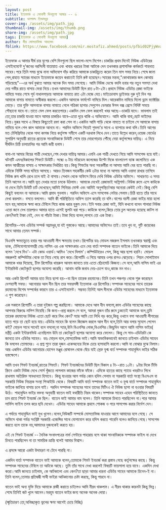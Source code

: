 ```yaml
---
layout: post
title: ইত্তেফাক এ সোনালী দিনগুলো আমার -- ৬
subtitle: ভালমন্দ তিক্তমধুর
cover-img: /assets/img/path.jpg
thumbnail-img: /assets/img/thumb.png
share-img: /assets/img/path.jpg
tags: [ইত্তেফাক এ সোনালী দিনগুলো আমার]
author: মীর মোসতাফিজ আহমেদ
fblink: https://www.facebook.com/mir.mostafiz.ahmed/posts/pfbid02PjyWvaeNTaiY1KmLkyuzfDxbj1KhwRMXr6w9FVMPdZQt8iVd9RE7EFjhaazZZ1Qrl
---
```

<p>ইত্তেফাক এ আমার দীর্ঘ চার যুগের বেশি দিনগুলো ছিল ভালো-মন্দে মিশেল।চাকরির প্রথম দিনেই নিউজ এডিটরের এসাইনমেন্টে দু'জনের নরসিংদী যাতায়াত এবং খাবার খরচের টাকা আটকে দেন তখনকার প্রশাসনিক কর্মকর্তা শাহদাত সাহেব।পরে তিনি সময় বুঝে নানা অভিযোগ দাঁড় করিয়ে আমাকে চাকরিচ্যুত করেন তিন মাস সময় নিয়ে।শেষে জানা গেল,রাহাত স্যারের মাধ্যমে ইত্তেফাকে জয়েন করাতেই তিনি রুষ্ট হয়েছেন।স্যারের মন্তব্য,"কোথায়কার জল কোথায় গড়িয়েছে"--এর অর্থ বুঝতে আমার অনেক দিন সময় লেগেছে। 
আমি নিউজ ডেস্কে বদলি হবার পর নতুন সমস্যা দেখা দেয় গভীর রাতে বাসায় ফেরা নিয়ে।তখন আমাদের ডিউটি ছিল রাত ৮টা-২টা।প্রথমে নিউজ এডিটর রেজা ভাইকে নামিয়ে সবার শেষে পূর্ব নাখালপাড়ায় আমাকে নামাতে রাত ৩টা বেজে যেত।মাইক্রোবাস ড্রাইভার নুরু দুই দিন পর আমাকে বাসায় নামাতে অস্বীকার করলো।একদিন আমাকে ফার্মগেট নামিয়ে দিল।আরেকদিন নামিয়ে দিলো ড্রাম ফ্যাক্টরির মোড়ে। তার যুক্তি আপনাকে বাসায় নামাতে গেলে পত্রিকা ছাপার সেলুপেন ডেমরার ঈগল বক্স প্রেসে নিদিষ্ট সময়ে পৌছানো যাবে না।তাতে মেল ফেল করতেপারে।একদিন মেল ফেল করলেই খবর আছে--চাকরি যাবে। ভাবলাম তাই  তো,তার চাকরি যাওয়া মানে আমার চাকরিও যাবে-এত্তো দূরে থাকি এ অভিযোগে। আমি থাকি বাবা,ছোট ভাইদের নিয়ে।নুরুর সাথে এ বিষয়ে কিছুতেই রফা করা গেল না।একদিন আমি গাড়ি থেকে নামতে না চাইলে সে আমাকে বাসায় নামিয়ে বলে গেল কাল আমাকে আনবে না। পরদিন অফিসে গিয়েই শুভদা'র সাথে এ ব্যাপারে কথা বলি।তিনি আগের মত টেলিপ্রিন্টার থেকে সাদা কাগজ নিয়ে কর্তৃপক্ষ সমীপে একটি দরখাস্ত লিখে দেন।তাতে উল্লেখ করেন,ওয়েজ বোর্ডের সুপারিশ অনুযায়ী রাতের প্রত্যেক সাংবাদিককে ডিউটি শেষে তার দোরগোড়ায় পৌঁছে দেয়া কর্তৃপক্ষের দায়িত্ব। এ নিয়ে দীর্ঘদিন চিঠি চালাচালির পর আমি জয়ী হলাম।
</p>বাবা-মা আমার বিয়ের পাত্রী দেখছেন,শেষ দেখার দায়িত্ব আমার।এমনি এক পাত্রী দেখতে গিয়ে আমি সাসপেন্ড হয়ে যাই।ঘটনাটি এমনঃবিকালের শিফটে ডিউটি। সন্ধ্যে ৬ টায় নটরডেম কলেজের উল্টো দিকে বাংলাদেশ ব্যাঙ্ক কলোনিতে এক কমন আত্মীয়ের বাসায় এ সাক্ষাৎকার নির্ধারিত হয়।কিন্তু শিফটের অন্য সহকর্মীরা না আসায় আমি বের হতে পারছি না।এদিকে নির্দিষ্ট সময় ঘনিয়ে আসছে। আরও তিনজন সহকর্মীর কেউ ৬টার মধ্যে না আসায় আমি ওয়াদা রাখার তাগিদে নিউজ রুম খালি রেখে চলে যাই ঐ বাসায়।সেখান থেকে অফিসে ফিরে দেখি নিউজ এডিটর অফিসে। সাধারণত এ সময় তিনি আসেন না।আমি ভূত দেখার মতো চমকে উঠলাম। আমাকে দেখেই রেজাভাই অগ্নিশর্মা।নিউজ রুমে এসে কাউকে না দেখে তিনি ডিউটি চার্ট দেখেছেন,আমিই  সিনিয়র মোস্ট এবং আমিই অনুপস্থিত!আর অন্যেরা কেউই নেই।কিন্তু বেশি কিছুই বললেন না আমাকে।আমি প্রমাদ গুনলাম। পরদিন অফিসে এসে সাসপেন্ড লেটার পেলাম।চিঠি হাতে তাঁর সাথে দেখা করলাম। বসতে বললেন। আমি কী পরিস্থিতিতে অফিস ত্যাগ করেছি তা বলি।বাপের বয়সী রেজা ভাইর মায়া হলো মনে হয়,আমাকে ক্ষমা করে টেবিলে গিয়ে কাজ ধরার হুকুম দেন।ইনি সবার রেজা ভাই, যিনি কখনো বলেন শালারা নিউজ এত্তো জনে দেখ তারপরও আমার হাতে এসেই ভুলটা ধরা পড়ে।কাউকে বলেন,কিরে তোর চুল অতবড় হয়েছে কাটস না কেন?ভাই টাকা নেই, দেন না পাঁচটা টাকা।টাকা দিয়ে বলেন,লাগবে তো এক টাকা।
<p>
রিপোর্টার--সাব এডিটর সম্পর্ক অম্লমধুর,যা বই পুস্তকেও আছে।আমাদের অফিসেও তাই।তবে খুব না, গুটি কয়েকের সাথে আমার তেমন সম্পর্ক।
</p>
বিএনপি ক্ষমতাচ্যুত হবার পর আওয়ামী লীগ ক্ষমতায় তখন।রিপোর্টার ডাঃ মোডল নজরুল ইসলাম  তখনকার স্বরাস্ট্র  এবং ডাক, টেলিযোগাযোগমন্ত্রী মোঃ নাসিম এর এক সাক্ষাৎকার এনে দেয় বার্তা সম্পাদক বাতেন ভাইকে।তিনি আমাকে দিয়ে বলেন 'দেখে দিও'- এটা কোড ওয়ার্ড।আমিও 'দেখে দিলাম'।কম্পিউটারেও গেল, কিন্তু আর ছাপা হয়নি। মোড়ল নজরুলই কম্পিউটার থেকে তা নিয়ে গেছে  রাগ করে।রিপোর্টিং এ গিয়ে আমার ওপর রাগও ঝেড়েছে। পিয়ন সোলাইমান আমাকে খবর দিয়েছে, চীফ রিপোর্টার খায়রুল আনাম জানতে চায় এতো ছেঁচামেচি কিজন্য।সে বলে,আমি নাসিম ভাই এর ইন্টারভিউ কেটেকুটে ছাপার অযোগ্য করেছি। আনাম নাকি জবাব দেয়-চেপে যাও,কাজে মন দাও।
<p>
আর একটা রিপোর্ট আমার হাত দিয়ে ছাপা হয়--যা ছিল তারেক রহমানের।তিনি তখন পঞ্চগড় থেকে শুরু করেছেন দেশব্যাপী সফর। আনোয়ার আল দীন ছিল তার সফরসঙ্গী ইত্তেফাক এর রিপোর্টার।সম্পাদক সাহেবের সাথে তারেক রহমানের বিশেষ সম্পর্কের কারনে তার এ এসাইনমেন্ট। সম্ভবত তিনিই আল দীনকে এডিটর সাহেবের মাধ্যমে ইত্তেফাক এ পুশ করেছেন। 
</p>
<p>এক সকালে রিপোর্টিং এ তারা দুইজন গল্প করছিলো। আমাকে  দেখে আল দীন বললো,কাল এডিটর সাহেবের কাছে আপনার বিরুদ্ধে নালিশ দিয়েছি।কি জন্য--প্রশ্ন করলে সে বলে, আমরা দুজন তাঁর রুমে ঢুকতেই আমাকে বলে,তুমি তারেক রহমানের নিউজ এতো ছোট করে লিখ কেন? স্যার আমি তো লিখি বড় করে,কিন্তু ওখানে বসা আওয়ামী লীগারের হাতে পড়ে তা ছোট হয়ে যায়।এডিটর সাহেব কি বলেন জিজ্ঞেস করলে আল দীন বলে,তিনি আর বলার সুযোগ পেলেন কই? মোড়ল সাথে সাথেই বলে বসলো;না স্যার,উনি বিএনপির লোক,বিএনপির।কিছুদিন আগে আমি নাসিম ভাইর( মন্ত্রী) একটা ইন্টারনভিউ এনেছিলাম উনি তা কেটেকুটে ছাপার অযোগ্য করে ফেলেন। কিন্তু সে সাব-এডিটরটা কে জানতে চান এডিটর সাহেব। ডাঃ মোড়ল বলে,মোসতাফিজ ভাই।আমি স্বাভাবিকভাবেই জানতে চাইলাম এডিটর সাহেব কি বললেন তোমাদের। এ প্রশ্ন শুনে তারা দুজন একেঅন্যের দিকে চেয়ে হাসাহাসি করলো।আমি যা বোঝার বুঝে নিলাম।
আর একদিন এডিটর আনোয়ার হোসেন মঞ্জুর রোষানল থেকে বেঁচে যাই স্রেফ যুগ্ম বার্ত সম্পাদক শাহাবুদ্দিন ভাইর সঠিক হস্তক্ষেপে।
</p>আমি তখন শিফট ইনচার্জ,রাতের শিফটে। শিফট ইনচার্জদের ডিউটি ছিল বিকাল ৪ টা--রাত ১০টা। ৯টার দিকে টিভি স্ক্রিনে একটা নিউজ দেখে সোর্স খুঁজতে লাগলাম কাজের ফাঁকে ফাঁকে। এদিকে হাতের কাছে প্যাডে খবরটাও লিখে রাখলাম অতিরিক্ত সাবধানতা হিসাবে। কিন্তু যাওয়ার আগ পর্যন্ত কোন হদিস পেলাম না সরকারি  বার্তা সংস্থা বিএসএস বা সরকারি নিউজ নিয়ন্ত্রক সংস্থা পিআইডি থেকে। বিষয়টি আমি বার্তা সম্পাদক বাতেন ভাই ও যুগ্ম বার্তা সম্পাদক শাহাবুদ্দিন ভাইকে জানিয়ে বাসায় চলে যাই।
পরদিন সম্পাদক সাহেবের সাথে তাদের মিটিংএ ঐ নিউজ ছাপা না হওয়ার বিষয়টি উঠে। শাহাবুদ্দিন ভাইর বক্তব্য অনুযায়ী  বাতেন ভাই যথারীতি নিরব থাকেন।সম্পাদক সাহেব এহেন পরিস্থিতিতে জানতে চান রাতে শিফট ইনচার্জ কে ছিল। বাতেন ভাই আমার নাম বলেন। তিনি আমাকে চিনতে পারছিলেন না।পরে আমার সার্ভিস ফাইল তলব করে ছবি দেখেন। এডিটর সাহেব আমাকে প্রথমে শোকজ ও পরে সাসপেন্ড করার নির্দেশ দেন।
<p>
এ পর্যায়ে শাহাবুদ্দিন ভাই মুখ খুলেন।বলেন,নিউজটি সম্পর্কে মোসতাফিজ যাওয়ার আগে আমাদের বলে গেছে। সে অফিসে থাকা পর্যন্ত সংশ্লিষ্ট সরকারি এজেন্সির সাথে যোগাযোগ করে হদিস  করতে পারেনি বলেও জানিয়ে গেছে।সাসপেন্ড করতে হলে তাকে নয়,আমাদের দুজনকেই করতে হয়।
</p>
<p>এই যে শিফট ইনচার্জ -- দৈনিক সংবাদপত্রের নার্ভ সেন্টারে পাহারায় বসে থাকা সাংবাদিককে সম্পাদক ফাইল না দেখে চিনতে  পারছিলেন না তা   সাময়িক ভ্রান্তি বলেই আমার বিশ্বাস। 
</p>
<p>এ প্রসঙ্গে আরো একটা উদাহরণ না টেনে পারছি না।
</p>একদিন বার্তা সম্পাদক বাতেন ভাই আমাকে বলেন,তোমাকে শিফট ইনচার্জ করা প্রস্তাব গেছে কর্তৃপক্ষের কাছে। কিন্তু সম্পাদক সাহেবের টেবিলে তা আটকে আছে। তুমি তাঁর সাথে দেখা করলেই বিষয়টি ফায়সালা হয়ে যাবে। একদিন দেখা করো।আমি জানতে চাইলাম, কে আটকালো এবং কেন?তা ছাড়া আমার ধারনা এডিটর সাহেব আমাকে চিনেন-ই না।তিনি বলেন,তোমার প্রতিদ্বন্ধী সাথী ভাইরা আটকানোর চেষ্টা করছে, কিন্তু পারবে না।
<p>বাতেন ভাই অন্য যুক্তি দিয়ে আমাকে রাজী করাতে চাইলেও আমি নীরব থাকলাম। এ নীরব থাকার কারনটা কিন্তু ভিন্ন।শেষে তিনিই জট খুলে আনেন।মরহুম বাতেন ভাইর জন্য অনেক অনেক দোয়া।
</p>
<p>(স্মৃতিচারণ তো,অনিচ্ছাকৃত ভুলের ক্ষমা আগেই চেয়ে নিচ্ছি)
</p>



 



 




